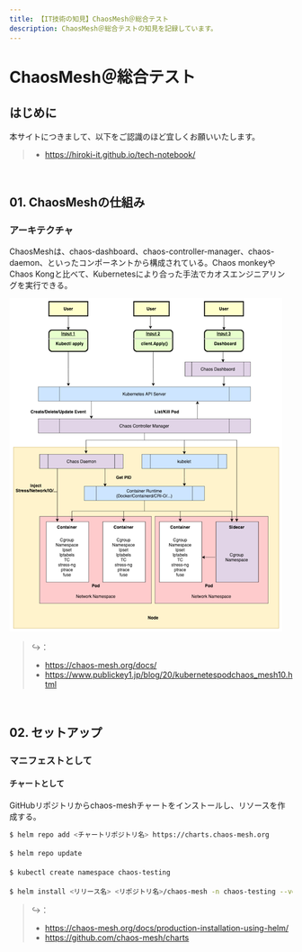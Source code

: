 ```yaml
---
title: 【IT技術の知見】ChaosMesh＠総合テスト
description: ChaosMesh＠総合テストの知見を記録しています。
---
```


# ChaosMesh＠総合テスト

## はじめに

本サイトにつきまして、以下をご認識のほど宜しくお願いいたします。

> - https://hiroki-it.github.io/tech-notebook/

<br>

## 01. ChaosMeshの仕組み

### アーキテクチャ

ChaosMeshは、chaos-dashboard、chaos-controller-manager、chaos-daemon、といったコンポーネントから構成されている。Chaos monkeyやChaos Kongと比べて、Kubernetesにより合った手法でカオスエンジニアリングを実行できる。

![chaos-mesh_architecture](https://raw.githubusercontent.com/hiroki-it/tech-notebook-images/master/images/chaos-mesh_architecture.png)

> ↪️：
>
> - https://chaos-mesh.org/docs/
> - https://www.publickey1.jp/blog/20/kubernetespodchaos_mesh10.html

<br>

## 02. セットアップ

### マニフェストとして

#### チャートとして

GitHubリポジトリからchaos-meshチャートをインストールし、リソースを作成する。

```bash
$ helm repo add <チャートリポジトリ名> https://charts.chaos-mesh.org

$ helm repo update

$ kubectl create namespace chaos-testing

$ helm install <リリース名> <リポジトリ名>/chaos-mesh -n chaos-testing --version <バージョンタグ>
```

> ↪️：
>
> - https://chaos-mesh.org/docs/production-installation-using-helm/
> - https://github.com/chaos-mesh/charts

<br>
